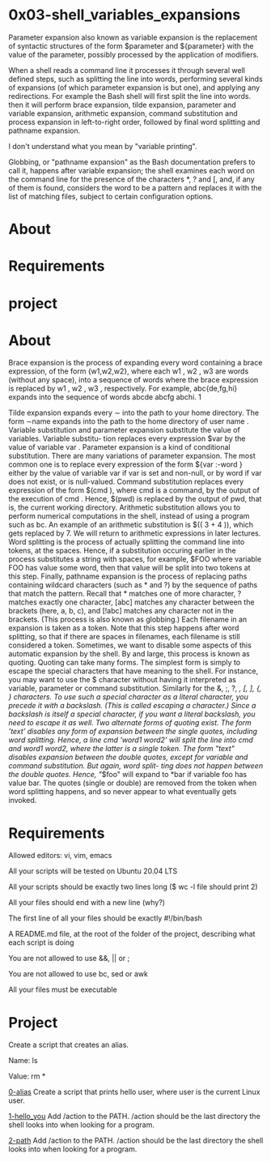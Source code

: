 # 0x03-shell_variables_expansions

Parameter expansion also known as variable expansion is the replacement of syntactic structures of the form $parameter and ${parameter} with the value of the parameter, possibly processed by the application of modifiers.

When a shell reads a command line it processes it through several well defined steps, such as splitting the line into words, performing several kinds of expansions (of which parameter expansion is but one), and applying any redirections. For example the Bash shell will first split the line into words. then it will perform brace expansion, tilde expansion, parameter and variable expansion, arithmetic expansion, command substitution and process expansion in left-to-right order, followed by final word splitting and pathname expansion.

I don't understand what you mean by "variable printing".

Globbing, or "pathname expansion" as the Bash documentation prefers to call it, happens after variable expansion; the shell examines each word on the command line for the presence of the characters *, ? and [, and, if any of them is found, considers the word to be a pattern and replaces it with the list of matching files, subject to certain configuration options.

# About 
# Requirements 
# project 


# About 

Brace expansion is the process of expanding every word containing a brace expression, of the form {w1,w2,w2}, where each w1 , w2 , w3 are words (without any space), into a sequence of words where the brace expression is replaced by w1 , w2 , w3 , respectively. For example, abc{de,fg,hi} expands into the sequence of words abcde abcfg abchi.
 1

Tilde expansion expands every ∼ into the path to your home directory.
 The form ∼name expands into the path to the home directory of user name .
Variable substitution and 
parameter expansion substitute the value of variables. 
Variable substitu- tion replaces every expression $var by the value of variable var . 
Parameter expansion is a kind of conditional substitution. There are many variations of parameter expansion. 
The most common one is to replace every expression of the form ${var :-word } either by the value of variable var if var is set and non-null, or by word if var does not exist, or is null-valued.
Command substitution replaces every expression of the form $(cmd ),
where cmd is a command, by the output of the execution of cmd . Hence, $(pwd) is replaced by the output of pwd, that is, the current working directory.
Arithmetic substitution allows you to perform numerical computations in the shell, instead of using a program such as bc. An example of an arithmetic substitution is $(( 3 + 4 )), which gets replaced by 7. We will return to arithmetic expressions in later lectures.
Word splitting is the process of actually splitting the command line into tokens, at the spaces. Hence, if a substitution occuring earlier in the process substitutes a string with spaces, for example, $FOO where variable FOO has value some word, then that value will be split into two tokens at this step.
Finally, pathname expansion is the process of replacing paths containing wildcard characters (such as * and ?) by the sequence of paths that match the pattern. Recall that * matches one of more character, ? matches exactly one character, [abc] matches any character between the brackets (here, a, b, c), and [!abc] matches any character not in the brackets. (This process is also known as globbing.) Each filename in an expansion is taken as a token. Note that this step happens after word splitting, so that if there are spaces in filenames, each filename is still considered a token.
Sometimes, we want to disable some aspects of this automatic expansion by the shell. By and large, this process is known as quoting. Quoting can take many forms. The simplest form is simply to escape the special characters that have meaning to the shell. For instance, you may want to use the $ character without having it interpreted as variable, parameter or command substitution. Similarly for the &, ;, ?, *, [, ], {, } characters. To use such a special character as a literal character, you precede it with a backslash. (This is called escaping a character.) Since a backslash is itself a special character, if you want a literal backslash, you need to escape it as well.
Two alternate forms of quoting exist. The form ’text’ disables any form of expansion between the single quotes, including word splitting. Hence, a line cmd ’word1 word2’ will split the line into cmd and word1 word2, where the latter is a single token. The form "text" disables expansion between the double quotes, except for variable and command substitution. But again, word split- ting does not happen between the double quotes. Hence, "*$foo" will expand to *bar if variable foo has value bar. The quotes (single or double) are removed from the token when word splitting happens, and so never appear to what eventually gets invoked.

# Requirements 

Allowed editors: vi, vim, emacs

All your scripts will be tested on Ubuntu 20.04 LTS

All your scripts should be exactly two lines long ($ wc -l file should print 2)

All your files should end with a new line (why?)

The first line of all your files should be exactly #!/bin/bash

A README.md file, at the root of the folder of the project, describing what each script is doing

You are not allowed to use &&, || or ;

You are not allowed to use bc, sed or awk

All your files must be executable

# Project 

[]() Create a script that creates an alias.

Name: ls

Value: rm *

[0-alias](https://github.com/Jadvdm/alx-system_engineering-devops/blob/master/0x03-shell_variables_expansions/0-alias) Create a script that prints hello user, where user is the current Linux user.

[1-hello_you](https://github.com/Jadvdm/alx-system_engineering-devops/blob/master/0x03-shell_variables_expansions/1-hello_you) Add /action to the PATH. /action should be the last directory the shell looks into when looking for a program.

[2-path](https://github.com/Jadvdm/alx-system_engineering-devops/blob/master/0x03-shell_variables_expansions/2-path) Add /action to the PATH. /action should be the last directory the shell looks into when looking for a program.

